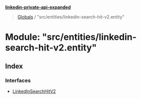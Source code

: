 **[linkedin-private-api-expanded](../README.md)**

> [Globals](../globals.md) / "src/entities/linkedin-search-hit-v2.entity"

# Module: "src/entities/linkedin-search-hit-v2.entity"

## Index

### Interfaces

* [LinkedInSearchHitV2](../interfaces/_src_entities_linkedin_search_hit_v2_entity_.linkedinsearchhitv2.md)
